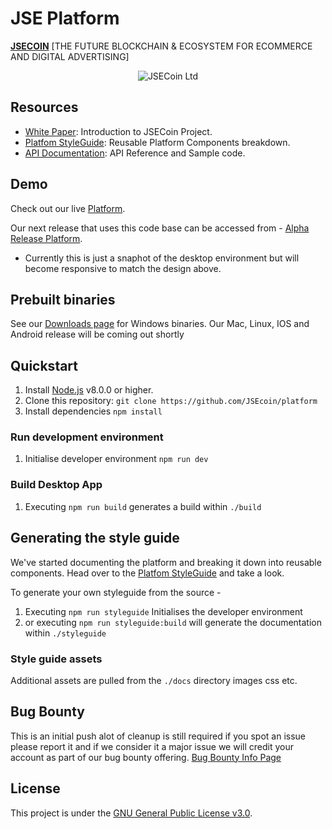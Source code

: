 # JSE Platform

**[JSECOIN](https://jsecoin.com/)** [THE FUTURE BLOCKCHAIN & ECOSYSTEM FOR ECOMMERCE AND DIGITAL ADVERTISING]

<div align="center">

![JSECoin Ltd](https://jsecoin.com/docs/images/JSECoin_split_desktop_browser_small.png)
</div>


## Resources

- [White Paper](https://jsecoin.com/whitepaper.pdf): Introduction to JSECoin Project.
- [Platfom StyleGuide](https://jsecoin.com/styleguide): Reusable Platform Components breakdown.
- [API Documentation](https://developer.jsecoin.com/API): API Reference and Sample code.

## Demo
Check out our live [Platform](https://platform.jsecoin.com).

Our next release that uses this code base can be accessed from - 
[Alpha Release Platform](https://alpha.jsecoin.com).
- Currently this is just a snaphot of the desktop environment but will become responsive to match the design above.

## Prebuilt binaries
See our [Downloads page](https://jsecoin.com/downloads) for Windows binaries.
Our Mac, Linux, IOS and Android release will be coming out shortly

## Quickstart

1. Install [Node.js](https://nodejs.org) v8.0.0 or higher.
2. Clone this repository: `git clone https://github.com/JSEcoin/platform`
3. Install dependencies `npm install`

### Run development environment

1. Initialise developer environment `npm run dev`

### Build Desktop App

1. Executing `npm run build` generates a build within `./build`

## Generating the style guide
We've started documenting the platform and breaking it down into reusable components.
Head over to the [Platfom StyleGuide](https://jsecoin.com/styleguide) and take a look.

To generate your own styleguide from the source -

1. Executing `npm run styleguide` Initialises the developer environment
2. or executing `npm run styleguide:build` will generate the documentation within `./styleguide`

### Style guide assets
Additional assets are pulled from the `./docs` directory images css etc.

## Bug Bounty
This is an initial push alot of cleanup is still required if you spot an issue please report it and if we consider it a major issue we will credit your account as part of our bug bounty offering.
[Bug Bounty Info Page](https://jsecoin.com/en/oddJobs/bugBounty)

## License
This project is under the [GNU General Public License v3.0](./LICENSE).